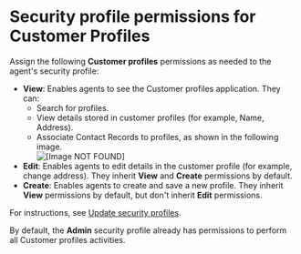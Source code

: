 # Security profile permissions for Customer Profiles<a name="assign-security-profile-customer-profile"></a>

Assign the following **Customer profiles** permissions as needed to the agent's security profile:
+ **View**: Enables agents to see the Customer profiles application\. They can:
  + Search for profiles\.
  + View details stored in customer profiles \(for example, Name, Address\)\.
  + Associate Contact Records to profiles, as shown in the following image\.  
![\[Image NOT FOUND\]](http://docs.aws.amazon.com/connect/latest/adminguide/images/customer-profiles-associate.png)
+ **Edit**: Enables agents to edit details in the customer profile \(for example, change address\)\. They inherit **View** and **Create** permissions by default\.
+ **Create**: Enables agents to create and save a new profile\. They inherit **View** permissions by default, but don't inherit **Edit** permissions\.

For instructions, see [Update security profiles](update-security-profiles.md)\.

By default, the **Admin** security profile already has permissions to perform all Customer profiles activities\.